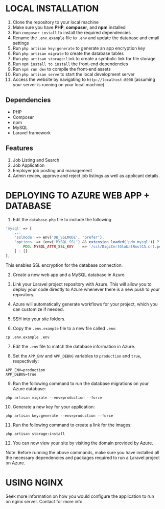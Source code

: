 # LOCAL INSTALLATION

1. Clone the repository to your local machine
2. Make sure you have <b>PHP</b>, <b>composer</b>, and <b>npm</b> installed
3. Run `composer install` to install the required dependencies
4. Rename the `.env.example` file to `.env` and update the database and email settings
5. Run `php artisan key:generate` to generate an app encryption key
6. Run `php artisan migrate` to create the database tables
7. Run `php artisan storage:link` to create a symbolic link for file storage
8. Run `npm install to install` the front-end dependencies
9. Run `npm run dev` to compile the front-end assets
10. Run `php artisan serve` to start the local development server
11. Access the website by navigating to `http://localhost:8000` (assuming your server is running on your local machine)

## Dependencies
+ PHP
+ Composer
+ npm
+ MySQL
+ Laravel framework

## Features
1. Job Listing and Search
2. Job Application
3. Employer job posting and management
4. Admin review, approve and reject job listings as well as applicant details.

# DEPLOYING TO AZURE WEB APP + DATABASE
1. Edit the `database.php` file to include the following:
```php
'mysql' => [
    ...
    'sslmode' => env('DB_SSLMODE', 'prefer'),
    'options' => (env('MYSQL_SSL') && extension_loaded('pdo_mysql')) ? [
        PDO::MYSQL_ATTR_SSL_KEY    => '/ssl/DigiCertGlobalRootCA.crt.pem',
    ] : []
],
```
This enables SSL encryption for the database connection.

2. Create a new web app and a MySQL database in Azure.

3. Link your Laravel project repository with Azure. This will allow you to deploy your code directly to Azure whenever there is a new push to your repository.

4. Azure will automatically generate workflows for your project, which you can customize if needed.

5. SSH into your site folders.

6. Copy the `.env.example` file to a new file called `.env`:
```
cp .env.example .env
```

7. Edit the `.env` file to match the database information in Azure.

8. Set the `APP_ENV` and `APP_DEBUG` variables to `production` and `true`, respectively:
```
APP_ENV=production
APP_DEBUG=true
```

9. Run the following command to run the database migrations on your Azure database:
```
php artisan migrate --env=production --force
```

10. Generate a new key for your application:
```
php artisan key:generate --env=production --force
```

11. Run the following command to create a link for the images:
```
php artisan storage:install
```

12. You can now view your site by visiting the domain provided by Azure.

Note: Before running the above commands, make sure you have installed all the necessary dependencies and packages required to run a Laravel project on Azure.
    
# USING NGINX
Seek more information on how you would configure the application to run on nginx server. 
Contact for more info.

